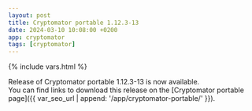 ```yaml
---
layout: post
title: Cryptomator portable 1.12.3-13
date: 2024-03-10 10:08:00 +0200
app: cryptomator
tags: [cryptomator]
---
```

{% include vars.html %}

Release of Cryptomator portable 1.12.3-13 is now available.<br />
You can find links to download this release on the [Cryptomator portable page]({{ var_seo_url | append: '/app/cryptomator-portable/' }}).
